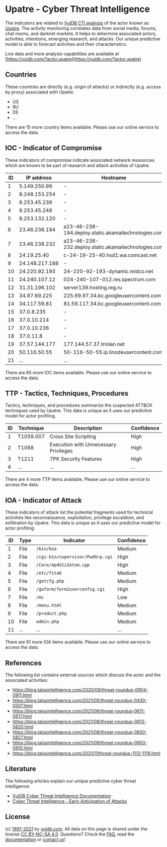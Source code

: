 # Upatre - Cyber Threat Intelligence

The indicators are related to [VulDB CTI analysis](https://vuldb.com/?kb.cti) of the actor known as [Upatre](https://vuldb.com/?actor.upatre). The activity monitoring correlates data from social media, forums, chat rooms, and darknet markets. It helps to determine associated actors, activities, intentions, emerging research, and attacks. Our unique predictive model is able to forecast activities and their characteristics.

Live data and more analysis capabilities are available at [https://vuldb.com/?actor.upatre](https://vuldb.com/?actor.upatre)

## Countries

These countries are directly (e.g. origin of attacks) or indirectly (e.g. access by proxy) associated with Upatre:

* US
* RU
* DE
* ...

There are 15 more country items available. Please use our online service to access the data.

## IOC - Indicator of Compromise

These indicators of compromise indicate associated network ressources which are known to be part of research and attack activities of Upatre.

ID | IP address | Hostname | Confidence
-- | ---------- | -------- | ----------
1 | 5.149.250.99 | - | High
2 | 8.248.153.254 | - | High
3 | 8.253.45.239 | - | High
4 | 8.253.45.248 | - | High
5 | 8.253.132.120 | - | High
6 | 23.46.238.194 | a23-46-238-194.deploy.static.akamaitechnologies.com | High
7 | 23.46.238.232 | a23-46-238-232.deploy.static.akamaitechnologies.com | High
8 | 24.19.25.40 | c-24-19-25-40.hsd1.wa.comcast.net | High
9 | 24.148.217.188 | - | High
10 | 24.220.92.193 | 24-220-92-193-dynamic.midco.net | High
11 | 24.240.107.12 | 024-240-107-012.res.spectrum.com | High
12 | 31.31.196.102 | server139.hosting.reg.ru | High
13 | 34.97.69.225 | 225.69.97.34.bc.googleusercontent.com | Medium
14 | 34.117.59.81 | 81.59.117.34.bc.googleusercontent.com | Medium
15 | 37.0.8.235 | - | High
16 | 37.0.10.214 | - | High
17 | 37.0.10.236 | - | High
18 | 37.0.11.8 | - | High
19 | 37.57.144.177 | 177.144.57.37.triolan.net | High
20 | 50.116.50.55 | 50-116-50-55.ip.linodeusercontent.com | High
21 | ... | ... | ...

There are 65 more IOC items available. Please use our online service to access the data.

## TTP - Tactics, Techniques, Procedures

Tactics, techniques, and procedures summarize the suspected ATT&CK techniques used by Upatre. This data is unique as it uses our predictive model for actor profiling.

ID | Technique | Description | Confidence
-- | --------- | ----------- | ----------
1 | T1059.007 | Cross Site Scripting | High
2 | T1068 | Execution with Unnecessary Privileges | High
3 | T1211 | 7PK Security Features | High
4 | ... | ... | ...

There are 4 more TTP items available. Please use our online service to access the data.

## IOA - Indicator of Attack

These indicators of attack list the potential fragments used for technical activities like reconnaissance, exploitation, privilege escalation, and exfiltration by Upatre. This data is unique as it uses our predictive model for actor profiling.

ID | Type | Indicator | Confidence
-- | ---- | --------- | ----------
1 | File | `/bin/boa` | Medium
2 | File | `/cgi-bin/supervisor/PwdGrp.cgi` | High
3 | File | `/Core/Ap4Stz2Atom.cpp` | High
4 | File | `/etc/fstab` | Medium
5 | File | `/getcfg.php` | Medium
6 | File | `/goform/form2userconfig.cgi` | High
7 | File | `/mc` | Low
8 | File | `/menu.html` | Medium
9 | File | `/product.php` | Medium
10 | File | `admin.php` | Medium
11 | ... | ... | ...

There are 91 more IOA items available. Please use our online service to access the data.

## References

The following list contains external sources which discuss the actor and the associated activities:

* https://blog.talosintelligence.com/2020/09/threat-roundup-0904-0911.html
* https://blog.talosintelligence.com/2021/05/threat-roundup-0430-0507.html
* https://blog.talosintelligence.com/2021/06/threat-roundup-0611-0617.html
* https://blog.talosintelligence.com/2021/08/threat-roundup-0813-0820.html
* https://blog.talosintelligence.com/2021/08/threat-roundup-0820-0827.html
* https://blog.talosintelligence.com/2021/09/threat-roundup-0903-0910.html
* https://blog.talosintelligence.com/2021/11/threat-roundup-1112-1119.html

## Literature

The following articles explain our unique predictive cyber threat intelligence:

* [VulDB Cyber Threat Intelligence Documentation](https://vuldb.com/?kb.cti)
* [Cyber Threat Intelligence - Early Anticipation of Attacks](https://www.scip.ch/en/?labs.20201022)

## License

(c) [1997-2021](https://vuldb.com/?kb.changelog) by [vuldb.com](https://vuldb.com/?kb.about). All data on this page is shared under the license [CC BY-NC-SA 4.0](https://creativecommons.org/licenses/by-nc-sa/4.0/). Questions? Check the [FAQ](https://vuldb.com/?kb.faq), read the [documentation](https://vuldb.com/?kb) or [contact us](https://vuldb.com/?contact)!
